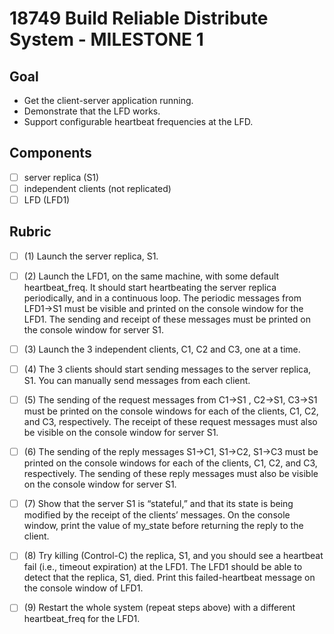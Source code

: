 # 18749 Build Reliable Distribute System - MILESTONE 1

## Goal
- Get the client-server application running. 
- Demonstrate that the LFD works. 
- Support configurable heartbeat frequencies at the LFD. 

## Components
- [ ] server replica (S1)
- [ ] independent clients (not replicated) 
- [ ] LFD (LFD1)

## Rubric
- [ ] (1) Launch the server replica, S1.
- [ ] (2) Launch the LFD1, on the same machine, with some default heartbeat_freq. It should start heartbeating the server replica periodically, and in a continuous loop. The periodic messages from LFD1→S1 must be visible and printed on the console window for the LFD1. The sending and receipt of these messages must be printed on the console window for server S1. 
- [ ] (3) Launch the 3 independent clients, C1, C2 and C3, one at a time.
- [ ] (4) The 3 clients should start sending messages to the server replica, S1. You can manually send messages from each client. 
- [ ] (5) The sending of the request messages from C1→S1 , C2→S1, C3→S1 must be printed on the console windows for each of the clients, C1, C2, and C3, respectively. The receipt of these request messages must also be visible on the console window for server S1.
- [ ] (6) The sending of the reply messages S1→C1, S1→C2, S1→C3 must be printed on the console windows for each of the clients, C1, C2, and C3, respectively. The sending of these reply messages must also be visible on the console window for server S1. 
- [ ] (7) Show that the server S1 is “stateful,” and that its state is being modified by the receipt of the clients’ messages. On the console window, print the value of my_state before returning the reply to the client.
- [ ] (8) Try killing (Control-C) the replica, S1, and you should see a heartbeat fail (i.e., timeout expiration) at the LFD1. The LFD1 should be able to detect that the replica, S1, died. Print this failed-heartbeat message on the console window of LFD1.
- [ ] (9) Restart the whole system (repeat steps above) with a different heartbeat_freq for the LFD1. 

